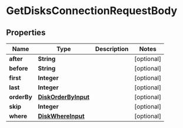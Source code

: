 

# GetDisksConnectionRequestBody


## Properties

Name | Type | Description | Notes
------------ | ------------- | ------------- | -------------
**after** | **String** |  |  [optional]
**before** | **String** |  |  [optional]
**first** | **Integer** |  |  [optional]
**last** | **Integer** |  |  [optional]
**orderBy** | [**DiskOrderByInput**](DiskOrderByInput.md) |  |  [optional]
**skip** | **Integer** |  |  [optional]
**where** | [**DiskWhereInput**](DiskWhereInput.md) |  |  [optional]



